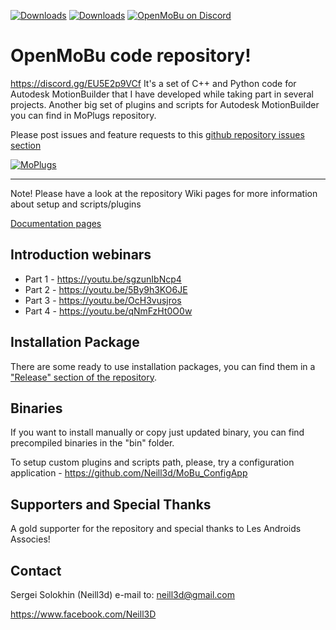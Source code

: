 [![Downloads](https://img.shields.io/github/downloads/neill3d/openmobu/2022/total.svg)](https://github.com/neill3d/openmobu/releases/tag/2022)
[![Downloads](https://img.shields.io/github/downloads/neill3d/openmobu/2019.1/total.svg)](https://github.com/neill3d/openmobu/releases/tag/2019.1)
<a href="https://discord.gg/EU5E2p9VCf"><img alt="OpenMoBu on Discord" src="https://img.shields.io/badge/discord-OpenMoBu-blue?logo=discord&logoColor=white&style=flat"></a>
# OpenMoBu code repository!
https://discord.gg/EU5E2p9VCf
 It's a set of C++ and Python code for Autodesk MotionBuilder that I have developed while taking part in several projects.
 Another big set of plugins and scripts for Autodesk MotionBuilder you can find in MoPlugs repository.

Please post issues and feature requests to this [github repository issues section](https://github.com/Neill3d/OpenMoBu/issues)

[![MoPlugs](https://github.com/Neill3d/MoBu/blob/master/Documentation/Images/Bryan_usecase.jpg)]()

---
 Note! Please have a look at the repository Wiki pages for more information about setup and scripts/plugins

[Documentation pages](http://neill3d.github.io/OpenMoBu/)

## Introduction webinars
* Part 1 - https://youtu.be/sgzunIbNcp4
* Part 2 - https://youtu.be/5By9h3KO6JE
* Part 3 - https://youtu.be/OcH3vusjros
* Part 4 - https://youtu.be/qNmFzHt0O0w

## Installation Package

 There are some ready to use installation packages, you can find them in a ["Release" section of the repository](https://github.com/Neill3d/OpenMoBu/releases).

## Binaries
 
 If you want to install manually or copy just updated binary, you can find precompiled binaries in the "bin" folder.
 
 To setup custom plugins and scripts path, please, try a configuration application - https://github.com/Neill3d/MoBu_ConfigApp

## Supporters and Special Thanks

A gold supporter for the repository and special thanks to Les Androids Associes!

## Contact
  
  Sergei Solokhin (Neill3d)
  e-mail to: neill3d@gmail.com

  https://www.facebook.com/Neill3D
